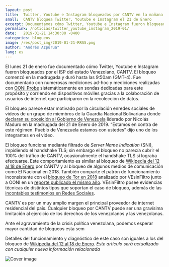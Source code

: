 ```yaml
---
layout: post
title:  Twitter, Youtube e Instagram bloqueados por CANTV en la mañana del 21 de enero
small:  CANTV bloquea Twitter, Youtube e Instagram el 21 de Enero
excerpt: Documentamos cómo Twitter, Youtube e Instagram fueron bloqueados por el ISP del estado Venezolano, CANTV. El bloqueo comenzó en la madrugada del 21 de Enero y duró hasta las 9:50am (GMT-4)
permalink: /noticias/twitter_youtube_instagram_2019-01/
date:   2019-01-21 14:30:00 -0400
categories: bloqueos
image: /res/post_img/2019-01-21-RRSS.png
author: "Andrés Azpúrua"
lang: es
---
```


El lunes 21 de enero fue documentado cómo Twitter, Youtube e Instagram fueron bloqueados por el ISP del estado Venezolano, CANTV. El bloqueo comenzó en la madrugada y duró hasta las 9:50am (GMT-4). Fue documentado con numerosas mediciones ad-hoc y mediciones  realizadas con [OONI Probe](http://ooni.torproject.org) sistemáticamente en sondas dedicadas para este propósito y corriendo en dispositivos móviles gracias a la colaboración de usuarios de internet que participaron en la recolección de datos.


El bloqueo parece estar motivado por la circulación enredes sociales de videos de un grupo de miembros de la Guardia Nacional Bolivariana donde [declaran su oposición al Gobierno de Venezuela](http://elestimulo.com/blog/detienen-a-grupo-insurgente-de-gnb-en-comandancia-de-cotiza/) liderado por Nicolás Maduro en la madrugada del 21 de Enero de 2019. “Estamos en contra de este régimen. Pueblo de Venezuela estamos con ustedes” dijo uno de los integrantes en el video.

El bloqueo funciona mediante filtrado de _Server Name Indication_ (SNI), impidiendo el handshake TLS; sin embargo el bloqueo no parecía cubrir el 100% del tráfico de CANTV, ocasionalmente el handshake TLS sí lograba efectuarse. Este comportamiento es similar al bloqueo de [Wikipedia del 12 al 18 de Enero](http://vesinfiltro.com/noticias/wikipedia_2019-01/) por CANTV y al bloqueo de algunos medios de comunicación como El Nacional en 2018. También comparte el patrón de funcionamiento inconsistente con el [bloqueo de Tor en 2018](https://vesinfiltro.com/noticias/CANTV_bloquea_Tor_2017-06-26/) analizado por VEsinFiltro junto a OONI en un [reporte publicado el mismo año](https://vesinfiltro.com/noticias/state_of_internet_censorship_2018-08-16/). VEsinFiltro posee evidencias técnicas de distintos tipos que soportan el caso de bloqueo, además de las [incontables testimonios en Redes Sociales](https://twitter.com/search?q=bloqueado%20cantv&src=typd).

CANTV es por un muy amplio margen el principal proveedor de internet residencial del país. Cualquier bloqueo por CANTV puede ser  una gravísima limitación al ejercicio de los derechos de los venezolanos y las venezolanas.

Ante el agravamiento de la crisis política venezolana, podemos esperar mayor cantidad de bloqueos esta sem

Detalles del funcionamiento y diagnóstico de este caso son iguales a los del bloqueo de [Wikipedia del 12 al 18 de Enero](http://vesinfiltro.com/noticias/wikipedia_2019-01/). *Este artículo será actualizado con cualquier nueva información relacionada*

![Cover image](/res/post_img/2019-01-21-RRSS.png)
